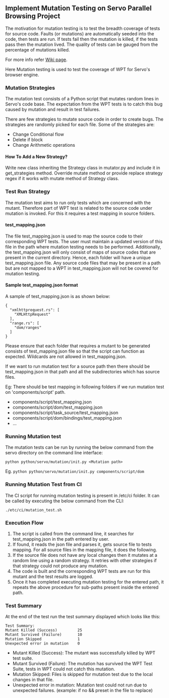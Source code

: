 ﻿## Implement Mutation Testing on Servo Parallel Browsing Project


The motivation for mutation testing is to test the breadth coverage of tests for source code. Faults (or mutations) are automatically seeded into the code, then tests are run. If tests fail then the mutation is killed, if the tests pass then the mutation lived. The quality of tests can be gauged from the percentage of mutations killed.

For more info refer [Wiki page](https://en.wikipedia.org/wiki/Mutation_testing).

Here Mutation testing is used to test the coverage of WPT for Servo's browser engine.

### Mutation Strategies
The mutation test consists of a Python script that mutates random lines in Servo's code base. The expectation from the WPT tests is to catch this bug caused by mutation and result in test failures.

There are few strategies to mutate source code in order to create bugs. The strategies are randomly picked for each file. Some of the strategies are:

* Change Conditional flow
* Delete if block
* Change Arithmetic operations

#### How To Add a New Strategy?
Write new class inheriting the Strategy class in mutator.py and include it in get_strategies method. Override mutate method or provide replace strategy regex if it works with mutate method of Strategy class.

### Test Run Strategy
The mutation test aims to run only tests which are concerned with the mutant. Therefore part of WPT test is related to the source code under mutation is invoked. For this it requires a test mapping in source folders.

#### test_mapping.json
The file test_mapping.json is used to map the source code to their corresponding WPT tests. The user must maintain a updated version of this file in the path where mutation testing needs to be performed. Additionally, the test_mapping.json will only consist of maps of source codes that are present in the current directory. Hence, each folder will have a unique test_mapping.json file. Any source code files that may be present in a path but are not mapped to a WPT in test_mapping.json will not be covered for mutation testing.

#### Sample test_mapping.json format
A sample of test_mapping.json is as shown below:

```
{
  "xmlhttprequest.rs": [
    "XMLHttpRequest"
  ],  
  "range.rs": [
    "dom/ranges"
  ]
}
```

Please ensure that each folder that requires a mutant to be generated consists of test_mapping.json file so that the script can function as expected. Wildcards are not allowed in test_mapping.json.

If we want to run mutation test for a source path then there should be test_mapping.json in that path and all the subdirectories which has source files.

Eg: There should be test mapping in following folders if we run mutation test on 'components/script' path.
* components/script/test_mapping.json
* components/script/dom/test_mapping.json
* components/script/task_source/test_mapping.json
* components/script/dom/bindings/test_mapping.json
* ...

### Running Mutation test
The mutation tests can be run by running the below command from the servo directory on the command line interface:

`python python/servo/mutation/init.py <Mutation path>`

Eg. `python python/servo/mutation/init.py components/script/dom`

### Running Mutation Test from CI
The CI script for running mutation testing is present in /etc/ci folder. It can be called by executing the below command from the CLI:

`./etc/ci/mutation_test.sh`

### Execution Flow
1. The script is called from the command line, it searches for test_mapping.json in the path entered by user.
2. If found, it reads the json file and parses it, gets source file to tests mapping. For all source files in the mapping file, it does the following.
3. If the source file does not have any local changes then it mutates at a random line using a random strategy. It retries with other strategies if that strategy could not produce any mutation.
4. The code is built and the corresponding WPT tests are run for this mutant and the test results are logged.
5. Once it has completed executing mutation testing for the entered path, it repeats the above procedure for sub-paths present inside the entered path.

### Test Summary
At the end of the test run the test summary displayed which looks like this:
```
Test Summary:
Mutant Killed (Success)         25
Mutant Survived (Failure)       10
Mutation Skipped                1
Unexpected error in mutation    0
```

* Mutant Killed (Success): The mutant was successfully killed by WPT test suite.
* Mutant Survived (Failure): The mutation has survived the WPT Test Suite, tests in WPT could not catch this mutation.
* Mutation Skipped: Files is skipped for mutation test due to the local changes in that file.
* Unexpected error in mutation: Mutation test could not run due to unexpected failures. (example: if no && preset in the file to replace)
